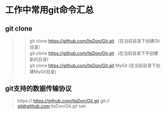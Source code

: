 # 工作中常用git命令汇总


## git clone
>> git clone https://github.com/ItsDon/Git.git （在当前目录下创建Git目录）    
>> git clone  https://github.com/ItsDon/Git.git . (在当前目录下不创建新的目录)    
>> git clone https://github.com/ItsDon/Git.git  MyGit (在当前目录下创建MyGit目录)   
                   
## git支持的数据传输协议  
> https://   https://github.com/ItsDon/Git.git
git://   git@github.com:ItsDon/Git.git
ssh   


                 
